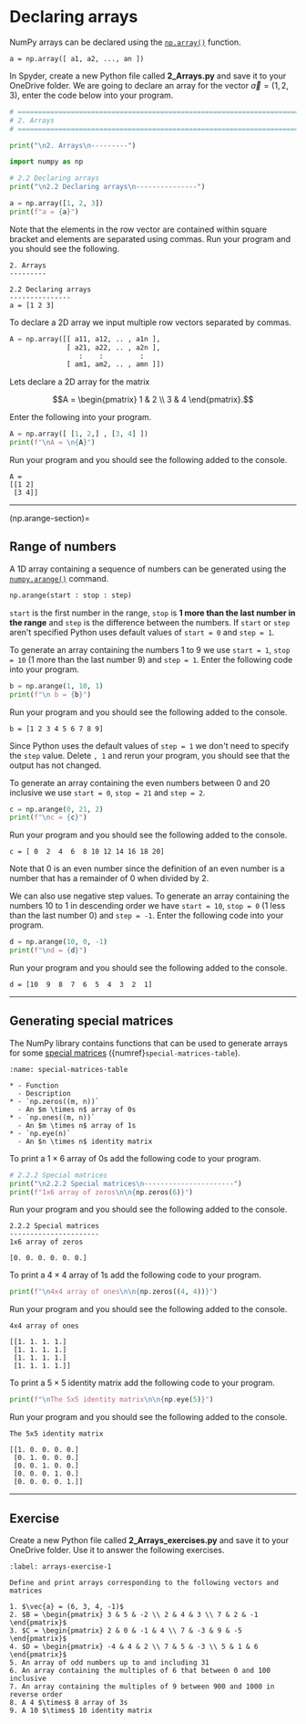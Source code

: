 # Declaring arrays

NumPy arrays can be declared using the <a href="https://numpy.org/doc/stable/reference/arrays.ndarray.html" target="_blank"> `np.array()`</a> function.

```text
a = np.array([ a1, a2, ..., an ])
```

In Spyder, create a new Python file called **2_Arrays.py** and save it to your OneDrive folder. We are going to declare an array for the vector $\vec{a} = (1, 2, 3)$, enter the code below into your program.

```python
# =============================================================================
# 2. Arrays
# =============================================================================

print("\n2. Arrays\n---------")

import numpy as np

# 2.2 Declaring arrays
print("\n2.2 Declaring arrays\n---------------")

a = np.array([1, 2, 3])
print(f"a = {a}")
```

Note that the elements in the row vector are contained within square bracket and elements are separated using commas. Run your program and you should see the following.

```text
2. Arrays
---------

2.2 Declaring arrays
---------------
a = [1 2 3]
```

To declare a 2D array we input multiple row vectors separated by commas.

```python
A = np.array([[ a11, a12, .. , a1n ],
              [ a21, a22, .. , a2n ],
                 :    :         :
              [ am1, am2, .. , amn ]])
```

Lets declare a 2D array for the matrix

$$A = \begin{pmatrix} 1 & 2 \\ 3 & 4 \end{pmatrix}.$$

Enter the following into your program.

```python
A = np.array([ [1, 2,] , [3, 4] ])
print(f"\nA = \n{A}")
```

Run your program and you should see the following added to the console.

```text
A = 
[[1 2]
 [3 4]]
```

---

(np.arange-section)=

## Range of numbers

A 1D array containing a sequence of numbers can be generated using the <a href="https://numpy.org/doc/stable/reference/generated/numpy.arange.html?highlight=numpy%20arange#numpy.arange" target="_blank">`numpy.arange()`</a> command.

```Python
np.arange(start : stop : step)
```

`start` is the first number in the range, `stop` is **1 more than the last number in the range** and `step` is the difference between the numbers. If `start` or `step` aren't specified Python uses default values of `start = 0` and `step = 1`.

To generate an array containing the numbers 1 to 9 we use `start = 1`, `stop = 10` (1 more than the last number 9) and `step = 1`. Enter the following code into your program.

```python
b = np.arange(1, 10, 1)
print(f"\n b = {b}")
```

Run your program and you should see the following added to the console.

```text
b = [1 2 3 4 5 6 7 8 9]
```

Since Python uses the default values of `step = 1` we don't need to specify the `step` value. Delete `, 1` and rerun your program, you should see that the output has not changed.

To generate an array containing the even numbers between 0 and 20 inclusive we use `start = 0`, `stop = 21` and `step = 2`.

```python
c = np.arange(0, 21, 2)
print(f"\nc = {c}")
```

Run your program and you should see the following added to the console.

```text
c = [ 0  2  4  6  8 10 12 14 16 18 20]
```

Note that 0 is an even number since the definition of an even number is a number that has a remainder of 0 when divided by 2.

We can also use negative step values. To generate an array containing the numbers 10 to 1 in descending order we have `start = 10`, `stop = 0` (1 less than the last number 0) and `step = -1`. Enter the following code into your program.

```python
d = np.arange(10, 0, -1)
print(f"\nd = {d}")
```

Run your program and you should see the following added to the console.

```text
d = [10  9  8  7  6  5  4  3  2  1]
```

---

## Generating special matrices

The NumPy library contains functions that can be used to generate arrays for some <a href="https://jonshiach.github.io/LA-book/pages/1.2_Special_matrices.html" target="_blank">special matrices</a> ({numref}`special-matrices-table`).

```{list-table} NumPy functions for generating special matrices
:name: special-matrices-table

* - Function
  - Description
* - `np.zeros((m, n))`
  - An $m \times n$ array of 0s
* - `np.ones((m, n))`
  - An $m \times n$ array of 1s
* - `np.eye(n)`
  - An $n \times n$ identity matrix
```

To print a $1\times 6$ array of 0s add the following code to your program.

```python
# 2.2.2 Special matrices
print("\n2.2.2 Special matrices\n----------------------")
print(f"1x6 array of zeros\n\n{np.zeros(6)}")
```

Run your program and you should see the following added to the console.

```text
2.2.2 Special matrices
----------------------
1x6 array of zeros

[0. 0. 0. 0. 0. 0.]
```

To print a $4 \times 4$ array of 1s add the following code to your program.

```python
print(f"\n4x4 array of ones\n\n{np.zeros((4, 4))}")
```

Run your program and you should see the following added to the console.

```text
4x4 array of ones

[[1. 1. 1. 1.]
 [1. 1. 1. 1.]
 [1. 1. 1. 1.]
 [1. 1. 1. 1.]]
```

To print a $5 \times 5$ identity matrix add the following code to your program.

```python
print(f"\nThe 5x5 identity matrix\n\n{np.eye(5)}")
```

Run your program and you should see the following added to the console.

```text
The 5x5 identity matrix

[[1. 0. 0. 0. 0.]
 [0. 1. 0. 0. 0.]
 [0. 0. 1. 0. 0.]
 [0. 0. 0. 1. 0.]
 [0. 0. 0. 0. 1.]]
```

---

## Exercise

Create a new Python file called **2_Arrays_exercises.py** and save it to your OneDrive folder. Use it to answer the following exercises.

```{exercise}
:label: arrays-exercise-1

Define and print arrays corresponding to the following vectors and matrices

1. $\vec{a} = (6, 3, 4, -1)$
2. $B = \begin{pmatrix} 3 & 5 & -2 \\ 2 & 4 & 3 \\ 7 & 2 & -1 \end{pmatrix}$
3. $C = \begin{pmatrix} 2 & 0 & -1 & 4 \\ 7 & -3 & 9 & -5 \end{pmatrix}$
4. $D = \begin{pmatrix} -4 & 4 & 2 \\ 7 & 5 & -3 \\ 5 & 1 & 6 \end{pmatrix}$
5. An array of odd numbers up to and including 31
6. An array containing the multiples of 6 that between 0 and 100 inclusive 
7. An array containing the multiples of 9 between 900 and 1000 in reverse order
8. A 4 $\times$ 8 array of 3s
9. A 10 $\times$ 10 identity matrix
```
